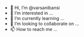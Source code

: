 - 👋 Hi, I’m @varsanibansi
- 👀 I’m interested in ...
- 🌱 I’m currently learning ...
- 💞️ I’m looking to collaborate on ...
- 📫 How to reach me ...

<!---
varsanibansi/varsanibansi is a ✨ special ✨ repository because its `README.md` (this file) appears on your GitHub profile.
You can click the Preview link to take a look at your changes.
--->
